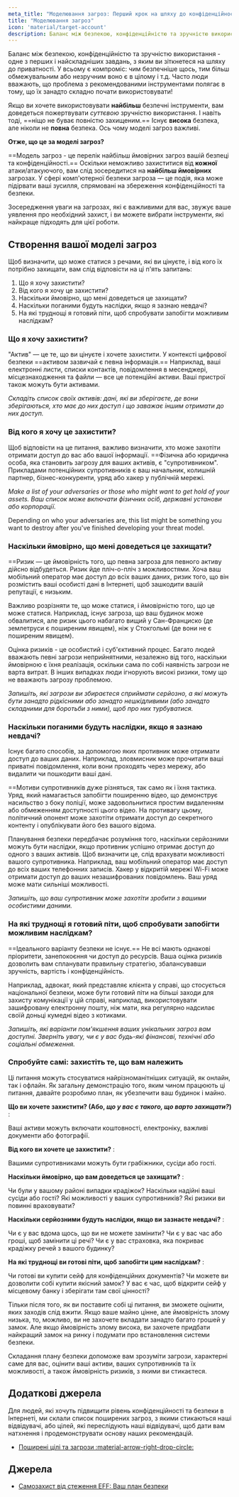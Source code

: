 ```yaml
---
meta_title: "Моделювання загроз: Перший крок на шляху до конфіденційності - Privacy Guides"
title: "Моделювання загроз"
icon: 'material/target-account'
description: Баланс між безпекою, конфіденційністю та зручністю використання - одне з перших і найскладніших завдань, з яким ви зіткнетеся на шляху до приватності.
---
```


Баланс між безпекою, конфіденційністю та зручністю використання - одне з перших і найскладніших завдань, з яким ви зіткнетеся на шляху до приватності. У всьому є компроміс: чим безпечніше щось, тим більш обмежувальним або незручним воно є в цілому і т.д. Часто люди вважають, що проблема з рекомендованими інструментами полягає в тому, що їх занадто складно почати використовувати!

Якщо ви хочете використовувати **найбільш** безпечні інструменти, вам доведеться пожертвувати *суттєвою* зручністю використання. І навіть тоді, ==ніщо не буває повністю захищеним.== Існує **висока** безпека, але ніколи не **повна** безпека. Ось чому моделі загроз важливі.

**Отже, що це за моделі загроз?**

==Модель загроз - це перелік найбільш ймовірних загроз вашій безпеці та конфіденційності.== Оскільки неможливо захиститися від **кожної** атаки/атакуючого, вам слід зосередитися на **найбільш ймовірних** загрозах. У сфері комп'ютерної безпеки загроза — це подія, яка може підірвати ваші зусилля, спрямовані на збереження конфіденційності та безпеки.

Зосередження уваги на загрозах, які є важливими для вас, звужує ваше уявлення про необхідний захист, і ви можете вибрати інструменти, які найкраще підходять для цієї роботи.

## Створення вашої моделі загроз

Щоб визначити, що може статися з речами, які ви цінуєте, і від кого їх потрібно захищати, вам слід відповісти на ці п'ять запитань:

1. Що я хочу захистити?
2. Від кого я хочу це захистити?
3. Наскільки ймовірно, що мені доведеться це захищати?
4. Наскільки поганими будуть наслідки, якщо я зазнаю невдачі?
5. На які труднощі я готовий піти, щоб спробувати запобігти можливим наслідкам?

### Що я хочу захистити?

"Актив" — це те, що ви цінуєте і хочете захистити. У контексті цифрової безпеки ==активом зазвичай є певна інформація.== Наприклад, ваші електронні листи, списки контактів, повідомлення в месенджері, місцезнаходження та файли — все це потенційні активи. Ваші пристрої також можуть бути активами.

*Складіть список своїх активів: дані, які ви зберігаєте, де вони зберігаються, хто має до них доступ і що заважає іншим отримати до них доступ.*

### Від кого я хочу це захистити?

Щоб відповісти на це питання, важливо визначити, хто може захотіти отримати доступ до вас або вашої інформації. ==Фізична або юридична особа, яка становить загрозу для ваших активів, є "супротивником". Прикладами потенційних супротивників є ваш начальник, колишній партнер, бізнес-конкуренти, уряд або хакер у публічній мережі.

*Make a list of your adversaries or those who might want to get hold of your assets. Ваш список може включати фізичних осіб, державні установи або корпорації.*

Depending on who your adversaries are, this list might be something you want to destroy after you've finished developing your threat model.

### Наскільки ймовірно, що мені доведеться це захищати?

==Ризик — це ймовірність того, що певна загроза для певного активу дійсно відбудеться. Ризик йде пліч-о-пліч з можливостями. Хоча ваш мобільний оператор має доступ до всіх ваших даних, ризик того, що він розмістить ваші особисті дані в Інтернеті, щоб зашкодити вашій репутації, є низьким.

Важливо розрізняти те, що може статися, і ймовірністю того, що це може статися. Наприклад, існує загроза, що ваш будинок може обвалитися, але ризик цього набагато вищий у Сан-Франциско (де землетруси є поширеним явищем), ніж у Стокгольмі (де вони не є поширеним явищем).

Оцінка ризиків - це особистий і суб'єктивний процес. Багато людей вважають певні загрози неприйнятними, незалежно від того, наскільки ймовірною є їхня реалізація, оскільки сама по собі наявність загрози не варта витрат. В інших випадках люди ігнорують високі ризики, тому що не вважають загрозу проблемою.

*Запишіть, які загрози ви збираєтеся сприймати серйозно, а які можуть бути занадто рідкісними або занадто нешкідливими (або занадто складними для боротьби з ними), щоб про них турбуватися.*

### Наскільки поганими будуть наслідки, якщо я зазнаю невдачі?

Існує багато способів, за допомогою яких противник може отримати доступ до ваших даних. Наприклад, зловмисник може прочитати ваші приватні повідомлення, коли вони проходять через мережу, або видалити чи пошкодити ваші дані.

==Мотиви супротивників дуже різняться, так само як і їхня тактика. Уряд, який намагається запобігти поширенню відео, що демонструє насильство з боку поліції, може задовольнитися простим видаленням або обмеженням доступності цього відео. На противагу цьому, політичний опонент може захотіти отримати доступ до секретного контенту і опублікувати його без вашого відома.

Планування безпеки передбачає розуміння того, наскільки серйозними можуть бути наслідки, якщо противник успішно отримає доступ до одного з ваших активів. Щоб визначити це, слід врахувати можливості вашого супротивника. Наприклад, ваш мобільний оператор має доступ до всіх ваших телефонних записів. Хакер у відкритій мережі Wi-Fi може отримати доступ до ваших незашифрованих повідомлень. Ваш уряд може мати сильніші можливості.

*Запишіть, що ваш супротивник може захотіти зробити з вашими особистими даними.*

### На які труднощі я готовий піти, щоб спробувати запобігти можливим наслідкам?

==Ідеального варіанту безпеки не існує.== Не всі мають однакові пріоритети, занепокоєння чи доступ до ресурсів. Ваша оцінка ризиків дозволить вам спланувати правильну стратегію, збалансувавши зручність, вартість і конфіденційність.

Наприклад, адвокат, який представляє клієнта у справі, що стосується національної безпеки, може бути готовий піти на більші заходи для захисту комунікації у цій справі, наприклад, використовувати зашифровану електронну пошту, ніж мати, яка регулярно надсилає своїй доньці кумедні відео з котиками.

*Запишіть, які варіанти пом'якшення ваших унікальних загроз вам доступні. Зверніть увагу, чи є у вас будь-які фінансові, технічні або соціальні обмеження.*

### Спробуйте самі: захистіть те, що вам належить

Ці питання можуть стосуватися найрізноманітніших ситуацій, як онлайн, так і офлайн. Як загальну демонстрацію того, яким чином працюють ці питання, давайте розробимо план, як убезпечити ваш будинок і майно.

**Що ви хочете захистити? (Або, *що у вас є такого, що варто захищати?*)**
:

Ваші активи можуть включати коштовності, електроніку, важливі документи або фотографії.

**Від кого ви хочете це захистити?**
:

Вашими супротивниками можуть бути грабіжники, сусіди або гості.

**Наскільки ймовірно, що вам доведеться це захищати?**
:

Чи були у вашому районі випадки крадіжок? Наскільки надійні ваші сусіди або гості? Які можливості у ваших супротивників? Які ризики ви повинні враховувати?

**Наскільки серйозними будуть наслідки, якщо ви зазнаєте невдачі?**
:

Чи є у вас вдома щось, що ви не можете замінити? Чи є у вас час або гроші, щоб замінити ці речі? Чи є у вас страховка, яка покриває крадіжку речей з вашого будинку?

**На які труднощі ви готові піти, щоб запобігти цим наслідкам?**
:

Чи готові ви купити сейф для конфіденційних документів? Чи можете ви дозволити собі купити якісний замок? У вас є час, щоб відкрити сейф у місцевому банку і зберігати там свої цінності?

Тільки після того, як ви поставите собі ці питання, ви зможете оцінити, яких заходів слід вжити. Якщо ваше майно цінне, але ймовірність злому низька, то, можливо, ви не захочете вкладати занадто багато грошей у замок. Але якщо ймовірність злому висока, ви захочете придбати найкращий замок на ринку і подумати про встановлення системи безпеки.

Складання плану безпеки допоможе вам зрозуміти загрози, характерні саме для вас, оцінити ваші активи, ваших супротивників та їх можливості, а також ймовірність ризиків, з якими ви стикаєтеся.

## Додаткові джерела

Для людей, які хочуть підвищити рівень конфіденційності та безпеки в Інтернеті, ми склали список поширених загроз, з якими стикаються наші відвідувачі, або цілей, які переслідують наші відвідувачі, щоб дати вам натхнення і продемонструвати основу наших рекомендацій.

- [Поширені цілі та загрози :material-arrow-right-drop-circle:](common-threats.md)

## Джерела

- [Самозахист від стеження EFF: Ваш план безпеки](https://ssd.eff.org/en/module/your-security-plan)
